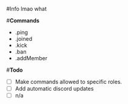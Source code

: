 #Info
lmao what

#**Commands**

* .ping
* .joined
* .kick
* .ban
* .addMember

#**Todo**
- [ ] Make commands allowed to specific roles.
- [ ] Add automatic discord updates
- [ ] n/a
